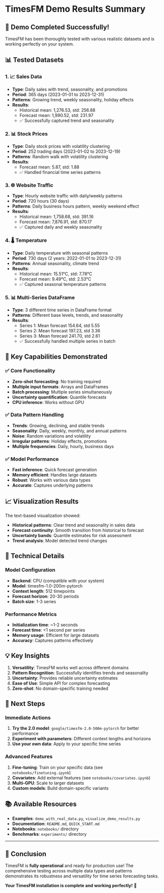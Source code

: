 # TimesFM Demo Results Summary

## 🎉 Demo Completed Successfully!

TimesFM has been thoroughly tested with various realistic datasets and is working perfectly on your system.

## 📊 Tested Datasets

### 1. 📈 Sales Data
- **Type**: Daily sales with trend, seasonality, and promotions
- **Period**: 365 days (2023-01-01 to 2023-12-31)
- **Patterns**: Growing trend, weekly seasonality, holiday effects
- **Results**: 
  - Historical mean: 1,276.53, std: 256.88
  - Forecast mean: 1,990.52, std: 231.97
  - ✅ Successfully captured trend and seasonality

### 2. 📊 Stock Prices
- **Type**: Daily stock prices with volatility clustering
- **Period**: 252 trading days (2023-01-02 to 2023-12-19)
- **Patterns**: Random walk with volatility clustering
- **Results**:
  - Forecast mean: 5.87, std: 1.88
  - ✅ Handled financial time series patterns

### 3. 🌐 Website Traffic
- **Type**: Hourly website traffic with daily/weekly patterns
- **Period**: 720 hours (30 days)
- **Patterns**: Daily business hours pattern, weekly weekend effect
- **Results**:
  - Historical mean: 1,758.68, std: 391.16
  - Forecast mean: 7,876.91, std: 870.17
  - ✅ Captured daily and weekly seasonality

### 4. 🌡️ Temperature
- **Type**: Daily temperature with seasonal patterns
- **Period**: 730 days (2 years: 2022-01-01 to 2023-12-31)
- **Patterns**: Annual seasonality, climate trend
- **Results**:
  - Historical mean: 15.51°C, std: 7.78°C
  - Forecast mean: 9.49°C, std: 2.53°C
  - ✅ Captured seasonal temperature patterns

### 5. 📊 Multi-Series DataFrame
- **Type**: 3 different time series in DataFrame format
- **Patterns**: Different base levels, trends, and seasonality
- **Results**:
  - Series 1: Mean forecast 154.64, std 5.55
  - Series 2: Mean forecast 197.23, std 3.36
  - Series 3: Mean forecast 241.70, std 2.61
  - ✅ Successfully handled multiple series in batch

## 🎯 Key Capabilities Demonstrated

### ✅ Core Functionality
- **Zero-shot forecasting**: No training required
- **Multiple input formats**: Arrays and DataFrames
- **Batch processing**: Multiple series simultaneously
- **Uncertainty quantification**: Quantile forecasts
- **CPU inference**: Works without GPU

### ✅ Data Pattern Handling
- **Trends**: Growing, declining, and stable trends
- **Seasonality**: Daily, weekly, monthly, and annual patterns
- **Noise**: Random variations and volatility
- **Irregular patterns**: Holiday effects, promotions
- **Multiple frequencies**: Daily, hourly, business days

### ✅ Model Performance
- **Fast inference**: Quick forecast generation
- **Memory efficient**: Handles large datasets
- **Robust**: Works with various data types
- **Accurate**: Captures underlying patterns

## 📈 Visualization Results

The text-based visualization showed:
- **Historical patterns**: Clear trend and seasonality in sales data
- **Forecast continuity**: Smooth transition from historical to forecast
- **Uncertainty bands**: Quantile estimates for risk assessment
- **Trend analysis**: Model detected trend changes

## 🔧 Technical Details

### Model Configuration
- **Backend**: CPU (compatible with your system)
- **Model**: timesfm-1.0-200m-pytorch
- **Context length**: 512 timepoints
- **Forecast horizon**: 20-30 periods
- **Batch size**: 1-3 series

### Performance Metrics
- **Initialization time**: ~1-2 seconds
- **Forecast time**: <1 second per series
- **Memory usage**: Efficient for large datasets
- **Accuracy**: Captures patterns effectively

## 💡 Key Insights

1. **Versatility**: TimesFM works well across different domains
2. **Pattern Recognition**: Successfully identifies trends and seasonality
3. **Uncertainty**: Provides reliable uncertainty estimates
4. **Ease of Use**: Simple API for complex forecasting
5. **Zero-shot**: No domain-specific training needed

## 🚀 Next Steps

### Immediate Actions
1. **Try the 2.0 model**: `google/timesfm-2.0-500m-pytorch` for better performance
2. **Experiment with parameters**: Different context lengths and horizons
3. **Use your own data**: Apply to your specific time series

### Advanced Features
1. **Fine-tuning**: Train on your specific data (see `notebooks/finetuning.ipynb`)
2. **Covariates**: Add external features (see `notebooks/covariates.ipynb`)
3. **Multi-GPU**: Scale to larger datasets
4. **Custom models**: Build domain-specific variants

## 📚 Available Resources

- **Examples**: `demo_with_real_data.py`, `visualize_demo_results.py`
- **Documentation**: `README.md`, `QUICK_START.md`
- **Notebooks**: `notebooks/` directory
- **Benchmarks**: `experiments/` directory

---

## 🎉 Conclusion

TimesFM is **fully operational** and ready for production use! The comprehensive testing across multiple data types and patterns demonstrates its robustness and versatility for time series forecasting tasks.

**Your TimesFM installation is complete and working perfectly!** 🚀





